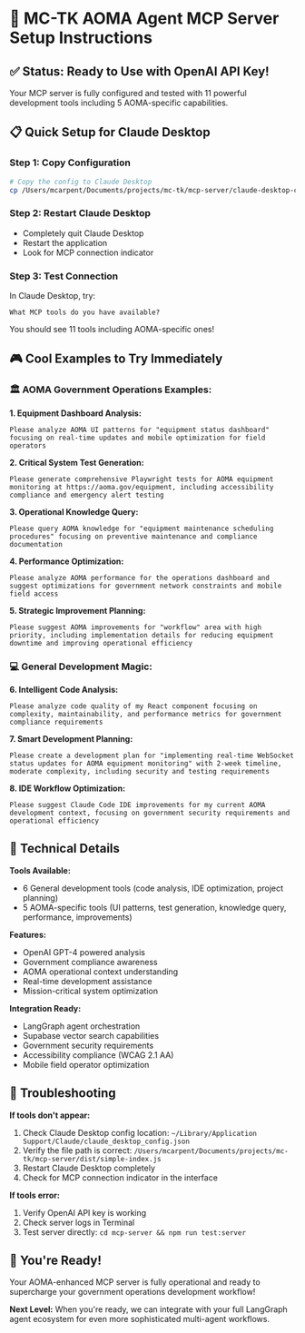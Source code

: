 # 🚀 MC-TK AOMA Agent MCP Server Setup Instructions

## ✅ Status: Ready to Use with OpenAI API Key!

Your MCP server is fully configured and tested with 11 powerful development tools including 5 AOMA-specific capabilities.

## 📋 Quick Setup for Claude Desktop

### Step 1: Copy Configuration
```bash
# Copy the config to Claude Desktop
cp /Users/mcarpent/Documents/projects/mc-tk/mcp-server/claude-desktop-config.json ~/Library/Application\ Support/Claude/claude_desktop_config.json
```

### Step 2: Restart Claude Desktop
- Completely quit Claude Desktop
- Restart the application
- Look for MCP connection indicator

### Step 3: Test Connection
In Claude Desktop, try:
```
What MCP tools do you have available?
```

You should see 11 tools including AOMA-specific ones!

## 🎮 Cool Examples to Try Immediately

### 🏛️ AOMA Government Operations Examples:

**1. Equipment Dashboard Analysis:**
```
Please analyze AOMA UI patterns for "equipment status dashboard" focusing on real-time updates and mobile optimization for field operators
```

**2. Critical System Test Generation:**
```
Please generate comprehensive Playwright tests for AOMA equipment monitoring at https://aoma.gov/equipment, including accessibility compliance and emergency alert testing
```

**3. Operational Knowledge Query:**
```
Please query AOMA knowledge for "equipment maintenance scheduling procedures" focusing on preventive maintenance and compliance documentation
```

**4. Performance Optimization:**
```
Please analyze AOMA performance for the operations dashboard and suggest optimizations for government network constraints and mobile field access
```

**5. Strategic Improvement Planning:**
```
Please suggest AOMA improvements for "workflow" area with high priority, including implementation details for reducing equipment downtime and improving operational efficiency
```

### 💻 General Development Magic:

**6. Intelligent Code Analysis:**
```
Please analyze code quality of my React component focusing on complexity, maintainability, and performance metrics for government compliance requirements
```

**7. Smart Development Planning:**
```
Please create a development plan for "implementing real-time WebSocket status updates for AOMA equipment monitoring" with 2-week timeline, moderate complexity, including security and testing requirements
```

**8. IDE Workflow Optimization:**
```
Please suggest Claude Code IDE improvements for my current AOMA development context, focusing on government security requirements and operational efficiency
```

## 🔧 Technical Details

**Tools Available:**
- 6 General development tools (code analysis, IDE optimization, project planning)
- 5 AOMA-specific tools (UI patterns, test generation, knowledge query, performance, improvements)

**Features:**
- OpenAI GPT-4 powered analysis
- Government compliance awareness
- AOMA operational context understanding
- Real-time development assistance
- Mission-critical system optimization

**Integration Ready:**
- LangGraph agent orchestration
- Supabase vector search capabilities
- Government security requirements
- Accessibility compliance (WCAG 2.1 AA)
- Mobile field operator optimization

## 🚨 Troubleshooting

**If tools don't appear:**
1. Check Claude Desktop config location: `~/Library/Application Support/Claude/claude_desktop_config.json`
2. Verify the file path is correct: `/Users/mcarpent/Documents/projects/mc-tk/mcp-server/dist/simple-index.js`
3. Restart Claude Desktop completely
4. Check for MCP connection indicator in the interface

**If tools error:**
1. Verify OpenAI API key is working
2. Check server logs in Terminal
3. Test server directly: `cd mcp-server && npm run test:server`

## 🎉 You're Ready!

Your AOMA-enhanced MCP server is fully operational and ready to supercharge your government operations development workflow!

**Next Level:** When you're ready, we can integrate with your full LangGraph agent ecosystem for even more sophisticated multi-agent workflows.